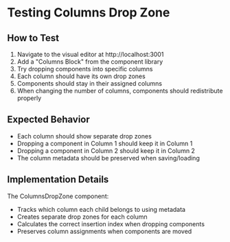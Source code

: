 # Testing Columns Drop Zone

## How to Test

1. Navigate to the visual editor at http://localhost:3001
2. Add a "Columns Block" from the component library
3. Try dropping components into specific columns
4. Each column should have its own drop zones
5. Components should stay in their assigned columns
6. When changing the number of columns, components should redistribute properly

## Expected Behavior

- Each column should show separate drop zones
- Dropping a component in Column 1 should keep it in Column 1
- Dropping a component in Column 2 should keep it in Column 2
- The column metadata should be preserved when saving/loading

## Implementation Details

The ColumnsDropZone component:
- Tracks which column each child belongs to using metadata
- Creates separate drop zones for each column
- Calculates the correct insertion index when dropping components
- Preserves column assignments when components are moved